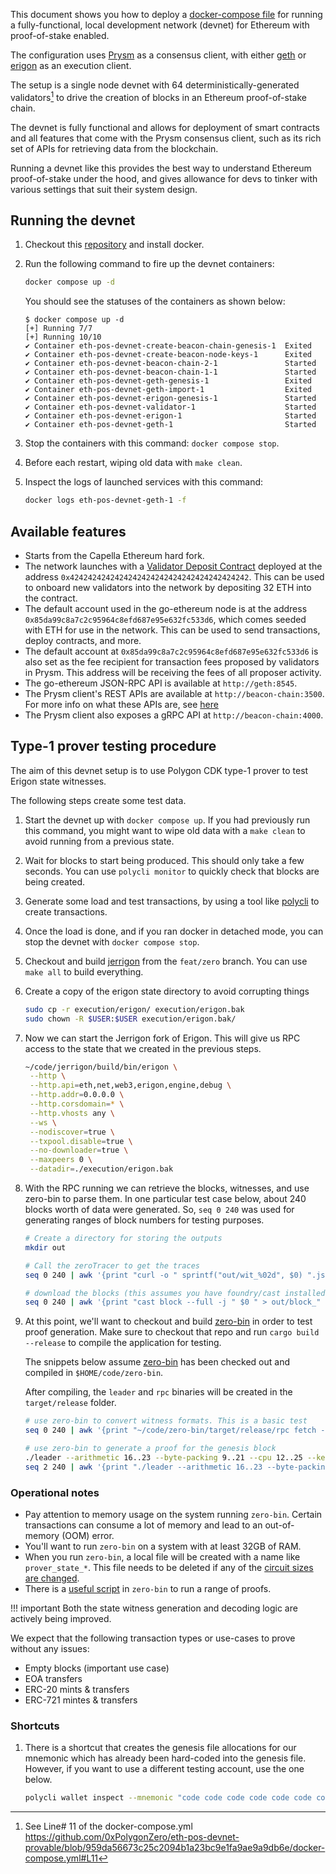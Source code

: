 This document shows you how to deploy a [docker-compose file](https://github.com/0xPolygonZero/eth-pos-devnet-provable/blob/959da56673c25c2094b1a23bc9e1fa9ae9a9db6e/docker-compose.yml) for running a fully-functional, local development network (devnet) for Ethereum with proof-of-stake enabled.

The configuration uses [Prysm](https://github.com/prysmaticlabs/prysm) as a consensus client, with either [geth](https://github.com/ethereum/go-ethereum) or [erigon](https://github.com/ledgerwatch/erigon) as an execution client.

<!-- **It starts from proof-of-stake** and does not go through the Ethereum merge. -->

The setup is a single node devnet with 64 deterministically-generated validators[^1] to drive the creation of blocks in an Ethereum proof-of-stake chain.

The devnet is fully functional and allows for deployment of smart contracts and all features that come with the Prysm consensus client, such as its rich set of APIs for retrieving data from the blockchain.

Running a devnet like this provides the best way to understand Ethereum proof-of-stake under the hood, and gives allowance for devs to tinker with various settings that suit their system design.

## Running the devnet

1. Checkout this [repository](https://github.com/0xPolygonZero/eth-pos-devnet-provable/tree/344fff4ee1032a0b095ab0c8d757e0ede72da156) and install docker. 

2. Run the following command to fire up the devnet containers:

    ``` bash
    docker compose up -d
    ```

    You should see the statuses of the containers as shown below:

    ``` example
    $ docker compose up -d
    [+] Running 7/7
    [+] Running 10/10
    ✔ Container eth-pos-devnet-create-beacon-chain-genesis-1  Exited
    ✔ Container eth-pos-devnet-create-beacon-node-keys-1      Exited
    ✔ Container eth-pos-devnet-beacon-chain-2-1               Started
    ✔ Container eth-pos-devnet-beacon-chain-1-1               Started
    ✔ Container eth-pos-devnet-geth-genesis-1                 Exited
    ✔ Container eth-pos-devnet-geth-import-1                  Exited
    ✔ Container eth-pos-devnet-erigon-genesis-1               Started
    ✔ Container eth-pos-devnet-validator-1                    Started
    ✔ Container eth-pos-devnet-erigon-1                       Started
    ✔ Container eth-pos-devnet-geth-1                         Started
    ```

3. Stop the containers with this command: `docker compose stop`.

4. Before each restart, wiping old data with `make clean`.

5. Inspect the logs of launched services with this command:

    ``` bash
    docker logs eth-pos-devnet-geth-1 -f
    ```

## Available features

-   Starts from the Capella Ethereum hard fork.
-   The network launches with a [Validator Deposit Contract](https://github.com/ethereum/consensus-specs/blob/dev/solidity_deposit_contract/deposit_contract.sol) deployed at the address `0x4242424242424242424242424242424242424242`. This can be used to onboard new validators into the network by depositing 32 ETH into the contract.
-   The default account used in the go-ethereum node is at the address `0x85da99c8a7c2c95964c8efd687e95e632fc533d6`, which comes seeded with ETH for use in the network. This can be used to send transactions, deploy contracts, and more.
-   The default account at `0x85da99c8a7c2c95964c8efd687e95e632fc533d6` is also set as the fee recipient for transaction fees proposed by validators in Prysm. This address will be receiving the fees of all proposer activity.
-   The go-ethereum JSON-RPC API is available at `http://geth:8545`.
-   The Prysm client's REST APIs are available at `http://beacon-chain:3500`. For more info on what these APIs are, see [here](https://ethereum.github.io/beacon-APIs/)
-   The Prysm client also exposes a gRPC API at `http://beacon-chain:4000`.

## Type-1 prover testing procedure

The aim of this devnet setup is to use Polygon CDK type-1 prover to test Erigon state witnesses.

The following steps create some test data.

1. Start the devnet up with `docker compose up`. If you had previously run this command, you might want to wipe old data with a `make clean` to avoid running from a previous state.
2. Wait for blocks to start being produced. This should only take a few seconds. You can use `polycli monitor` to quickly check that blocks are being created.
3. Generate some load and test transactions, by using a tool like [polycli](https://github.com/maticnetwork/polygon-cli/blob/main/doc/polycli_loadtest.md) to create transactions.
4. Once the load is done, and if you ran docker in detached mode, you can stop the devnet with `docker compose stop`.
5. Checkout and build [jerrigon](https://github.com/0xPolygonZero/erigon/tree/feat/zero) from the `feat/zero` branch. You can use `make all` to build everything.
6. Create a copy of the erigon state directory to avoid corrupting things

    ```bash
    sudo cp -r execution/erigon/ execution/erigon.bak
    sudo chown -R $USER:$USER execution/erigon.bak/
    ```

7. Now we can start the Jerrigon fork of Erigon. This will give us RPC access to the state that we created in the previous steps.

    ```bash
    ~/code/jerrigon/build/bin/erigon \
     --http \
     --http.api=eth,net,web3,erigon,engine,debug \
     --http.addr=0.0.0.0 \
     --http.corsdomain=* \
     --http.vhosts any \
     --ws \
     --nodiscover=true \
     --txpool.disable=true \
     --no-downloader=true \
     --maxpeers 0 \
     --datadir=./execution/erigon.bak
    ```

8. With the RPC running we can retrieve the blocks, witnesses, and use zero-bin to parse them. 
    In one particular test case below, about 240 blocks worth of data were generated.
    So, `seq 0 240` was used for generating ranges of block numbers for testing purposes.

    ``` bash
    # Create a directory for storing the outputs
    mkdir out

    # Call the zeroTracer to get the traces
    seq 0 240 | awk '{print "curl -o " sprintf("out/wit_%02d", $0) ".json -H '"'"'Content-Type: application/json'"'"' -d '"'"'{\"method\":\"debug_traceBlockByNumber\",\"params\":[\"" sprintf("0x%X", $0) "\", {\"tracer\": \"zeroTracer\"}],\"id\":1,\"jsonrpc\":\"2.0\"}'"'"' http://127.0.0.1:8545"}' | bash

    # download the blocks (this assumes you have foundry/cast installed)
    seq 0 240 | awk '{print "cast block --full -j " $0 " > out/block_" sprintf("%02d", $0) ".json"}' | bash
    ```

9. At this point, we'll want to checkout and build [zero-bin](https://github.com/0xPolygonZero/zero-bin) in order to test proof generation.
    Make sure to checkout that repo and run `cargo build --release` to compile the application for testing.

    The snippets below assume [zero-bin](https://github.com/0xPolygonZero/zero-bin) has been checked out and compiled in `$HOME/code/zero-bin`.

    After compiling, the `leader` and `rpc` binaries will be created in the `target/release` folder.

    ``` bash
    # use zero-bin to convert witness formats. This is a basic test
    seq 0 240 | awk '{print "~/code/zero-bin/target/release/rpc fetch --rpc-url http://127.0.0.1:8545 --block-number " $0 " > " sprintf("out/zero_%02d", $0) ".json" }' | bash

    # use zero-bin to generate a proof for the genesis block
    ./leader --arithmetic 16..23 --byte-packing 9..21 --cpu 12..25 --keccak 14..20 --keccak-sponge 9..15 --logic 12..18 --memory 17..28 --runtime in-memory -n 1 jerigon --rpc-url http://127.0.0.1:8545 --block-number 1 --proof-output-path 1.json 
    seq 2 240 | awk '{print "./leader --arithmetic 16..23 --byte-packing 9..21 --cpu 12..25 --keccak 14..20 --keccak-sponge 9..15 --logic 12..18 --memory 17..28  --runtime in-memory -n 4 jerigon --rpc-url http://127.0.0.1:8545 --block-number " $1 " --proof-output-path " $1 ".json --previous-proof " ($1 - 1) ".json"}'
    ```

### Operational notes

- Pay attention to memory usage on the system running `zero-bin`. Certain transactions can consume a lot of memory and lead to an out-of-memory (OOM) error.
- You'll want to run `zero-bin` on a system with at least 32GB of RAM.
- When you run `zero-bin`, a local file will be created with a name like `prover_state_*`. This file needs to be deleted if any of the [circuit sizes are changed](https://github.com/0xPolygonZero/zero-bin#leader-usage).
- There is a [useful script](https://github.com/0xPolygonZero/zero-bin/blob/assorted_fixes/tools/prove_blocks.sh) in `zero-bin` to run a range of proofs.

!!! important
    Both the state witness generation and decoding logic are actively being improved. 

We expect that the following transaction types or use-cases to prove without any issues:

- Empty blocks (important use case)
- EOA transfers
- ERC-20 mints & transfers
- ERC-721 mintes & transfers

### Shortcuts

1. There is a shortcut that creates the genesis file allocations for our mnemonic which has already been hard-coded into the genesis file. However, if you want to use a different testing account, use the one below.

    ``` bash
    polycli wallet inspect --mnemonic "code code code code code code code code code code code quality" | jq '.Addresses[] | {"key": .ETHAddress, "value": { "balance": "0x21e19e0c9bab2400000"}}' | jq -s 'from_entries'
    ```

[^1]: See Line# 11 of the docker-compose.yml https://github.com/0xPolygonZero/eth-pos-devnet-provable/blob/959da56673c25c2094b1a23bc9e1fa9ae9a9db6e/docker-compose.yml#L11 